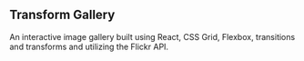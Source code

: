 ## Transform Gallery

An interactive image gallery built using React, CSS Grid, Flexbox, transitions and transforms and utilizing the Flickr API.
